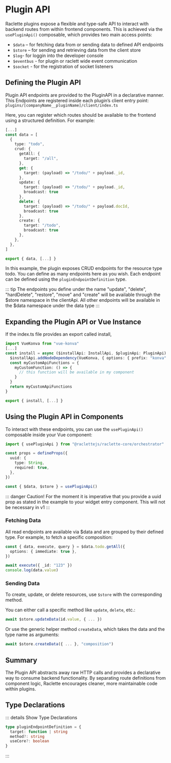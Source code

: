 # Plugin API

Raclette plugins expose a flexible and type-safe API to interact with backend routes from within frontend components. This is achieved via the `usePluginApi()` composable, which provides two main access points:

- `$data` – for fetching data from or sending data to defined API endpoints
- `$store` – for sending and retrieving data from the client store
- `$log`- for loggin into the developer console
- `$eventbus` - for plugin or raclett wide event communication
- `$socket` - for the registration of socket listeners

## Defining the Plugin API

Plugin API endpoints are provided to the PluginAPI in a declarative manner. This Endpoints are registered inside each plugin’s client entry point: `plugins/[companyName__pluginName]/client/index.ts`

Here, you can register which routes should be available to the frontend using a structured definition. For example:

```TypeScript
[...]
const data = [
  {
    type: "todo",
    crud: {
      getAll: {
        target: "/all",
      },
      get: {
        target: (payload) => "/todo/" + payload._id,
      },
      update: {
        target: (payload) => "/todo/" + payload._id,
        broadcast: true
      },
      delete: {
        target: (payload) => "/todo/" + payload.docId,
        broadcast: true
      },
      create: {
        target: "/todo",
        broadcast: true
      },
    },
  },
]

export { data, [...] }
```

In this example, the plugin exposes CRUD endpoints for the resource type todo. You can define as many endpoints here as you wish. Each endpoint can be defined using the `pluginEndpointDefinition` type.

::: tip
The endpoints you define under the name "update", "delete", "hardDelete", "restore", "move" and "create" will be available through the $store namespace in the clientApi. All other endpoints will be available in the $data namespace under the data type
:::

## Expanding the Plugin API or Vue Instance

If the index.ts file provides an export called install,

```TypeScript
import VueKonva from "vue-konva"
[...]
const install = async ($installApi: InstallApi, $pluginApi: PluginApi) =>{
  $installApi.addNodeDependency(VueKonva, { options: { prefix: "konva" } })
  const myCustomApiFunctions = {
    myCustomFunction: () => {
      // this function will be available in my component
    }
  }
  return myCustomApiFunctions
}

export { install, [...] }
```

## Using the Plugin API in Components

To interact with these endpoints, you can use the `usePluginApi()` composable inside your Vue component:

```typescript
import { usePluginApi } from "@raclettejs/raclette-core/orchestrator"

const props = defineProps({
  uuid: {
    type: String,
    required: true,
  },
})

const { $data, $store } = usePluginApi()
```

::: danger Caution!
For the moment it is imperative that you provide a uuid prop as stated in the example to your widget entry component. This will not be necessary in v1
:::

### Fetching Data

All read endpoints are available via $data and are grouped by their defined type. For example, to fetch a specific composition:

```typescript
const { data, execute, query } = $data.todo.getAll({
  options: { immediate: true },
})

await execute({ _id: "123" })
console.log(data.value)
```

### Sending Data

To create, update, or delete resources, use `$store` with the corresponding method.

You can either call a specific method like `update`, `delete`, etc.:

```typescript
await $store.updateData(id.value, { ... })
```

Or use the generic helper method `createData`, which takes the data and the type name as arguments:

```typescript
await $store.createData({ ... }, "composition")
```

## Summary

The Plugin API abstracts away raw HTTP calls and provides a declarative way to consume backend functionality. By separating route definitions from component logic, Raclette encourages cleaner, more maintainable code within plugins.

## Type Declarations

::: details Show Type Declarations

```TypeScript
type pluginEndpointDefinition = {
  target: function | string
  method?: string
  useCore?: boolean
}
```

:::
